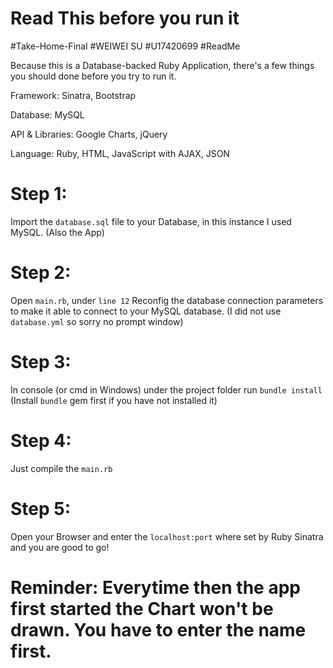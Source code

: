 # Read This before you run it

#Take-Home-Final
#WEIWEI SU
#U17420699
#ReadMe

Because this is a Database-backed Ruby Application, there's a few things you should done before you try to run it.

Framework: Sinatra, Bootstrap

Database: MySQL

API & Libraries: Google Charts, jQuery

Language: Ruby, HTML, JavaScript with AJAX, JSON


# Step 1:
Import the `database.sql` file to your Database, in this instance I used MySQL. (Also the App)

# Step 2:
Open `main.rb`, under `line 12`
Reconfig the database connection parameters to make it able to connect to your MySQL database.
(I did not use `database.yml` so sorry no prompt window)

# Step 3:
In console (or cmd in Windows)
under the project folder
run `bundle install` (Install `bundle` gem first if you have not installed it)

# Step 4:
Just compile the `main.rb`

# Step 5:
Open your Browser and enter the `localhost:port` where set by Ruby Sinatra and you are good to go!

# Reminder: Everytime then the app first started the Chart won't be drawn. You have to enter the name first.
